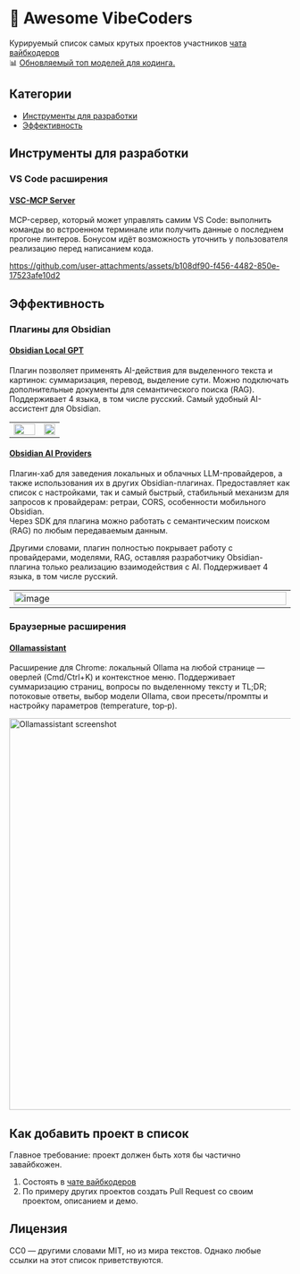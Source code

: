# 🚀 Awesome VibeCoders

Курируемый список самых крутых проектов участников [чата вайбкодеров](https://t.me/+qiEnmSTvH70yYTEy)  
📊 [Обновляемый топ моделей для кодинга.](LEADERBOARDS.md)

## Категории

- [Инструменты для разработки](https://github.com/pfrankov/awesome-vibecoders#Инструменты)
- [Эффективность](https://github.com/pfrankov/awesome-vibecoders#Эффективность)

## Инструменты для разработки

### VS Code расширения

#### [VSC-MCP Server](https://marketplace.visualstudio.com/items?itemName=ivan-mezentsev.vsc-mcp-server) <!-- imezentsev -->

MCP-сервер, который может управлять самим VS Code: выполнить команды во встроенном терминале или получить данные о последнем прогоне линтеров. Бонусом идёт возможность уточнить у пользователя реализацию перед написанием кода.

https://github.com/user-attachments/assets/b108df90-f456-4482-850e-17523afe10d2

## Эффективность

### Плагины для Obsidian

#### [Obsidian Local GPT](https://github.com/pfrankov/obsidian-local-gpt) <!-- pavel_frankov -->

Плагин позволяет применять AI-действия для выделенного текста и картинок: суммаризация, перевод, выделение сути. Можно подключать дополнительные документы для семантического поиска (RAG). Поддерживает 4 языка, в том числе русский. Самый удобный AI-ассистент для Obsidian.

<table>
  <tr>
    <td width="60%"><img width="100%" src="https://github.com/pfrankov/obsidian-local-gpt/assets/584632/724d4399-cb6c-4531-9f04-a1e5df2e3dad" /></td>
    <td width="40%" valign="top"><img width="100%" alt="" src="https://github.com/user-attachments/assets/8d32dc1d-9431-4a16-9336-c45e853a3242" /></td>
  </tr>
</table>

#### [Obsidian AI Providers](https://github.com/pfrankov/obsidian-ai-providers) <!-- pavel_frankov -->

Плагин-хаб для заведения локальных и облачных LLM-провайдеров, а также использования их в других Obsidian-плагинах. Предоставляет как список с настройками, так и самый быстрый, стабильный механизм для запросов к провайдерам: ретраи, CORS, особенности мобильного Obsidian.  
Через SDK для плагина можно работать с семантическим поиском (RAG) по любым передаваемым данным.

Другими словами, плагин полностью покрывает работу с провайдерами, моделями, RAG, оставляя разработчику Obsidian-плагина только реализацию взаимодействия с AI.
Поддерживает 4 языка, в том числе русский.

<table>
  <tr>
    <td width="500"><img width="100%" alt="image" src="https://github.com/user-attachments/assets/09b6313d-726c-440b-9201-1b2f2e839fa7" /></td>
  </tr>
</table>

### Браузерные расширения

#### [Ollamassistant](https://github.com/MikoMikocchi/ollamassistant) <!-- MikoMikocchi -->

Расширение для Chrome: локальный Ollama на любой странице — оверлей (Cmd/Ctrl+K) и контекстное меню. Поддерживает суммаризацию страниц, вопросы по выделенному тексту и TL;DR; потоковые ответы, выбор модели Ollama, свои пресеты/промпты и настройку параметров (temperature, top‑p).

<p>
  <img width="700" alt="Ollamassistant screenshot" src="https://github.com/user-attachments/assets/2fbe67d2-280c-4443-bfc1-ab2af7046e2e" />
</p>

## Как добавить проект в список

Главное требование: проект должен быть хотя бы частично завайбкожен.

1. Состоять в [чате вайбкодеров](https://t.me/+qiEnmSTvH70yYTEy)
1. По примеру других проектов создать Pull Request со своим проектом, описанием и демо.

## Лицензия

CC0 — другими словами MIT, но из мира текстов. Однако любые ссылки на этот список приветствуются.
